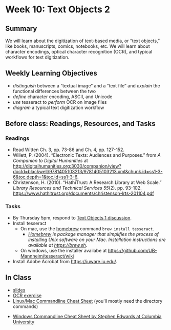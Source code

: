 # Week 10: Text Objects 2

## Summary
We will learn about the digitization of text-based media, or “text objects,” like books, manuscripts, comics, notebooks, etc. We will learn about character encodings, optical character recognition (OCR), and typical workflows for text digitization.

## Weekly Learning Objectives
- _distinguish_ between a “textual image” and a “text file” and _explain_ the functional differences between the two
- _define_ character encoding, ASCII, and Unicode
- _use_ tesseract to _perform_ OCR on image files
- _diagram_ a typical text digitization workflow

## Before class: Readings, Resources, and Tasks
### Readings
- Read Witten Ch. 3, pp. 73-86 and Ch. 4, pp. 127-152.
- Willett, P. (2004). “Electronic Texts: Audiences and Purposes.” from _A Companion to Digital Humanities_ at <http://digitalhumanities.org:3030/companion/view?docId=blackwell/9781405103213/9781405103213.xml&chunk.id=ss1-3-6&toc.depth=1&toc.id=ss1-3-6>.
- Christenson, H. (2010). “HathiTrust: A Research Library at Web Scale.” _Library Resources and Technical Services 55_(2). pp. 93-102. <https://www.hathitrust.org/documents/christenson-lrts-201104.pdf>

### Tasks
- By Thursday 5pm, respond to [Text Objects 1 discussion](https://github.com/jawalsh/z652-Digital-Libraries/discussions/3).
- Install tesseract
	- On mac, use the [homebrew](https://brew.sh) command `brew install tesseract`. 
		- _[Homebrew](https://brew.sh) is package manager that simplifies the process of installing Unix software on your Mac. Installation instructions are available at <https://brew.sh>._
	- On windows, use the installer availabe at <https://github.com/UB-Mannheim/tesseract/wiki>
- Install Adobe Acrobat from <https://iuware.iu.edu/>. 

## In Class
- [slides](https://dcl.ils.indiana.edu/z652_slides/week09.html)
- [OCR exercise](assignment_ocr_exercise.md)
- [Linux/Mac Commandline Cheat Sheet](https://www.git-tower.com/blog/command-line-cheat-sheet/) (you'll mostly need the directory commands)
* [Windows Commandline Cheat Sheet by Stephen Edwards at Columbia University](https://www.cs.columbia.edu/~sedwards/classes/2015/1102-fall/Command%20Prompt%20Cheatsheet.pdf)
